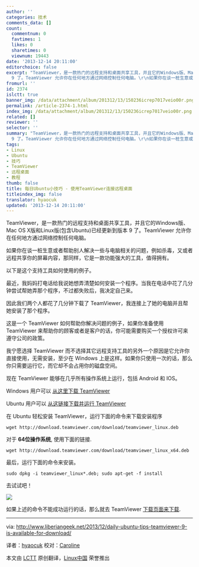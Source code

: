 ```yaml
---
author: ''
categories: 技术
comments_data: []
count:
  commentnum: 0
  favtimes: 1
  likes: 0
  sharetimes: 0
  viewnum: 19443
date: '2013-12-14 20:11:00'
editorchoice: false
excerpt: "TeamViewer，是一款热门的远程支持和桌面共享工具，并且它的Windows版、Mac OS X版和Linux版(包含Ubuntu)已经更新到版本
  9 了。TeamViewer 允许你在任何地方通过网络控制任何电脑。\r\n如果你在谈一桩生意或者帮助别人  ..."
fromurl: ''
id: 2374
islctt: true
banner_img: /data/attachment/album/201312/13/150236icrep7017veio00r.png
permalink: /article-2374-1.html
index_img: /data/attachment/album/201312/13/150236icrep7017veio00r.png.thumb.jpg
related: []
reviewer: ''
selector: ''
summary: "TeamViewer，是一款热门的远程支持和桌面共享工具，并且它的Windows版、Mac OS X版和Linux版(包含Ubuntu)已经更新到版本
  9 了。TeamViewer 允许你在任何地方通过网络控制任何电脑。\r\n如果你在谈一桩生意或者帮助别人  ..."
tags:
- Linux
- Ubuntu
- 技巧
- TeamViewer
- 远程桌面
- 教程
thumb: false
title: 每日Ubuntu小技巧 - 使用TeamViewer连接远程桌面
titleindex_img: false
translator: hyaocuk
updated: '2013-12-14 20:11:00'
---
```


TeamViewer，是一款热门的远程支持和桌面共享工具，并且它的Windows版、Mac OS X版和Linux版(包含Ubuntu)已经更新到版本 9 了。TeamViewer 允许你在任何地方通过网络控制任何电脑。


如果你在谈一桩生意或者帮助别人解决一些与电脑相关的问题，例如杀毒，又或者远程共享你的屏幕内容，那同样，它是一款功能强大的工具，值得拥有。


以下是这个支持工具如何使用的例子。


最近，我妈妈打电话给我说她想弄清楚如何安装一个程序。当我在电话中花了几分钟尝试帮她弄那个程序，不过都失败后，我决定自己来。


因此我们两个人都花了几分钟下载了 TeamViewer，我连接上了她的电脑并且帮她安装了那个程序。


这是一个 TeamViewer 如何帮助你解决问题的例子，如果你准备使用 TeamViewer 来帮助你的顾客或者是客户的话，你可能需要购买一个授权许可来遵守公司的政策。


我宁愿选择 TeamViewer 而不选择其它远程支持工具的另外一个原因是它允许你直接使用，无需安装，至少在 Windows 上是这样。如果你只使用一次的话，那么你只需要运行它，而它却不会占用你的磁盘空间。


现在 TeamViewer 能够在几乎所有操作系统上运行，包括 Android 和 IOS。


Windows 用户可以 [从这里下载 TeamViewer](http://www.teamviewer.com/en/download/windows.aspx)


Ubuntu 用户可以 [从这链接下载并运行 TeamViewer](http://www.teamviewer.com/en/download/linux.aspx)


在 Ubuntu 轻松安装 TeamViewer，运行下面的命令来下载安装程序



```
wget http://download.teamviewer.com/download/teamviewer_linux.deb

```

对于 **64位操作系统**, 使用下面的链接.



```
wget http://download.teamviewer.com/download/teamviewer_linux_x64.deb

```

最后，运行下面的命令来安装。



```
sudo dpkg -i teamviewer_linux*.deb; sudo apt-get -f install

```

去试试吧！


![](/data/attachment/album/201312/13/150236icrep7017veio00r.png)


如果上述的命令不能成功运行的话，那么就去 TeamViewer [下载页面来下载](http://www.teamviewer.com/en/download/linux.aspx).




---


via: <http://www.liberiangeek.net/2013/12/daily-ubuntu-tips-teamviewer-9-is-available-for-download/>


译者：[hyaocuk](https://github.com/hyaocuk) 校对：[Caroline](https://github.com/carolinewuyan)


本文由 [LCTT](https://github.com/LCTT/TranslateProject) 原创翻译，[Linux中国](http://linux.cn/) 荣誉推出